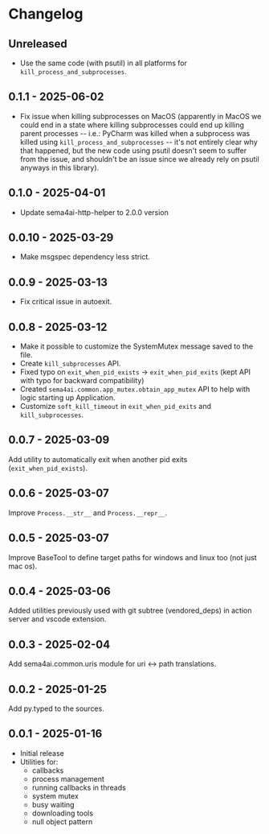 # Changelog

## Unreleased

- Use the same code (with psutil) in all platforms for `kill_process_and_subprocesses`.

## 0.1.1 - 2025-06-02

- Fix issue when killing subprocesses on MacOS (apparently in MacOS we could
  end in a state where killing subprocesses could end up killing parent processes --
  i.e.: PyCharm was killed when a subprocess was killed using `kill_process_and_subprocesses`
  -- it's not entirely clear why that happened, but the new code using psutil doesn't
  seem to suffer from the issue, and shouldn't be an issue since we already
  rely on psutil anyways in this library).

## 0.1.0 - 2025-04-01

- Update sema4ai-http-helper to 2.0.0 version

## 0.0.10 - 2025-03-29

- Make msgspec dependency less strict.

## 0.0.9 - 2025-03-13

- Fix critical issue in autoexit.

## 0.0.8 - 2025-03-12

- Make it possible to customize the SystemMutex message saved to the file.
- Create `kill_subprocesses` API.
- Fixed typo on `exit_when_pid_exists` -> `exit_when_pid_exits` (kept API with typo for backward compatibility)
- Created `sema4ai.common.app_mutex.obtain_app_mutex` API to help with logic starting up Application.
- Customize `soft_kill_timeout` in `exit_when_pid_exits` and `kill_subprocesses`.

## 0.0.7 - 2025-03-09

Add utility to automatically exit when another pid exits (`exit_when_pid_exists`).

## 0.0.6 - 2025-03-07

Improve `Process.__str__` and `Process.__repr__`.

## 0.0.5 - 2025-03-07

Improve BaseTool to define target paths for windows and linux too (not just mac os).

## 0.0.4 - 2025-03-06

Added utilities previously used with git subtree (vendored_deps) in action server and vscode extension.

## 0.0.3 - 2025-02-04

Add sema4ai.common.uris module for uri <-> path translations.

## 0.0.2 - 2025-01-25

Add py.typed to the sources.

## 0.0.1 - 2025-01-16

- Initial release
- Utilities for:
  - callbacks
  - process management
  - running callbacks in threads
  - system mutex
  - busy waiting
  - downloading tools
  - null object pattern
